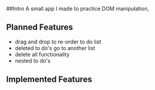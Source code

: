 ##Intro
A small app I made to practice DOM manipulation,

## Planned Features

- drag and drop to re-order to do list
- deleted to do's go to another list
- delete all functionality
- nested to do's

## Implemented Features
